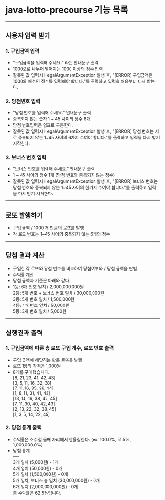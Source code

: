 # java-lotto-precourse 기능 목록
* * * 


## 사용자 입력 받기
### 1. 구입금액 입력
- "구입금액을 입력해 주세요." 라는 안내문구 출력
- 1000으로 나누어 떨어지는 1000 이상의 정수 입력
- 잘못된 값 입력시 IllegalArgumentException 발생 후, "[ERROR] 구입금액은 1000의 배수인 정수를 입력해야 합니다."를 출력하고 입력을 처음부터 다시 받는다.
### 2. 당첨번호 입력
- "당첨 번호를 입력해 주세요." 안내문구 출력
- 중복되지 않는 숫자 1 ~ 45 사이의 정수 6개
- 당첨 번호입력은 쉽표로 구분한다.
- 잘못된 값 입력시 IllegalArgumentException 발생 후, "[ERROR] 당첨 번호는 서로 중복되지 않는 1~45 사이의 6가지 수여야 합니다."를 출력하고 입력을 다시 받기 시작한다.
### 3. 보너스 번호 입력
- "보너스 번호를 입력해 주세요." 안내문구 출력
- 1 ~ 45 사이의 정수 1개 (당첨 번호와 중복되지 않는 정수)
- 잘못된 값 입력시 IllegalArgumentException 발생 후, "[ERROR] 보너스 번호는 당첨 번호와 중복되지 않는 1~45 사이의 한가지 수여야 합니다."를 출력하고 입력을 다시 받기 시작한다.

* * *
## 로또 발행하기
- 구입 금액 / 1000 개 만큼의 로또를 발행
- 각 로또 번호는 1~45 사이의 중복되지 않는 6개의 정수

* * *
## 당첨 결과 계산
- 구입한 각 로또와 당첨 번호를 비교하여 당첨여부와 / 당첨 금액을 판별
- 수익률 계산
- 당첨 금액과 기준은 아래와 같다.
- 1등: 6개 번호 일치 / 2,000,000,000원   
  2등: 5개 번호 + 보너스 번호 일치 / 30,000,000원   
  3등: 5개 번호 일치 / 1,500,000원   
  4등: 4개 번호 일치 / 50,000원   
  5등: 3개 번호 일치 / 5,000원

* * * 

## 실행결과 출력
### 1. 구입금액에 따른 총 로또 구입 개수, 로또 번호 출력
- 구입 금액에 해당하는 만큼 로또를 발행
- 로또 1장의 가격은 1,000원
- 8개를 구매했습니다.   
  [8, 21, 23, 41, 42, 43]   
  [3, 5, 11, 16, 32, 38]   
  [7, 11, 16, 35, 36, 44]   
  [1, 8, 11, 31, 41, 42]   
  [13, 14, 16, 38, 42, 45]   
  [7, 11, 30, 40, 42, 43]   
  [2, 13, 22, 32, 38, 45]   
  [1, 3, 5, 14, 22, 45]

### 2. 당첨 통계 출력
- 수익률은 소수점 둘째 자리에서 반올림한다. (ex. 100.0%, 51.5%, 1,000,000.0%)
- 당첨 통계   
\-\-\-   
  3개 일치 (5,000원) - 1개   
  4개 일치 (50,000원) - 0개   
  5개 일치 (1,500,000원) - 0개   
  5개 일치, 보너스 볼 일치 (30,000,000원) - 0개   
  6개 일치 (2,000,000,000원) - 0개   
  총 수익률은 62.5%입니다.



